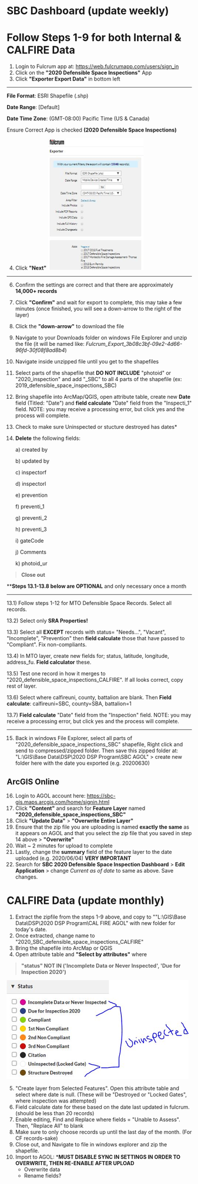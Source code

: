 # SBC Dashboard (update weekly)
# Follow Steps 1-9 for both Internal & CALFIRE Data

1) Login to Fulcrum app at: https://web.fulcrumapp.com/users/sign_in
2) Click on the __"2020 Defensible Space Inspections"__ App
3) Click __"Exporter Export Data"__ in bottom left

___

__File Format__: ESRI Shapefile (.shp)

__Date Range__: [Default]

__Date Time Zone__: (GMT-08:00) Pacific Time (US & Canada)

Ensure Correct App is checked __(2020 Defensible Space Inspections)__

4) Click __"Next"__
![alt text](https://github.com/sbcfiregis/photos/blob/master/fulcrum_screenshot.JPG?raw=true)

---

6) Confirm the settings are correct and that there are approximately __14,000+ records__
7) Click __"Confirm"__ and wait for export to complete, this may take a few minutes (once finished, you will see a down-arrow to the right of the layer)
8) Click the __"down-arrow"__ to download the file
9) Navigate to your Downloads folder on windows File Explorer and unzip the file (it will be named like: *Fulcrum_Export_3b08c3bf-09e2-4d66-96fd-30f08f8ad8b4*)
10) Navigate inside unzipped file until you get to the shapefiles
11) Select parts of the shapefile that __DO NOT INCLUDE__ "photoid" or "2020_inspection" and add "_SBC" to all 4 parts of the shapefile
(ex: 2019_defensible_space_inspections_SBC)
12) Bring shapefile into ArcMap/QGIS, open attribute table, create new __Date__ field (Titled: "Date") and __field calculate__ "Date" field from the "Inspecti_1" field.  NOTE: you may receive a processing error, but click yes and the process will complete. 
13) Check to make sure Uninspected or stucture destroyed has dates*
14) __Delete__ the following fields:

    a) created by

    b) updated by 
    
    c) inspectorf 
    
    d) inspectorl

    e) prevention 
    
    f) preventi_1 
    
    g) preventi_2 
    
    h) preventi_3 
    
    i) gateCode 
    
    j) Comments
    
    k) photoid_ur  
    
> __Close out__ 

**__Steps 13.1-13.8 below are OPTIONAL__ and only necessary once a month
____________________________________________________________________________
13.1) Follow steps 1-12 for MTO Defensible Space Records.  Select all records.
    
13.2) Select only __SRA Properties!__
    
13.3) Select all __EXCEPT__ records with status= "Needs...", "Vacant", "Incomplete", "Prevention" then __field calculate__ those that have passed to "Compliant".  Fix non-compliants.  
    
13.4) In MTO layer, create new fields for; status, latitude, longitude, address_fu.  __Field calculator__ these.

13.5) Test one record in how it merges to "2020_defensible_space_inspections_CALFIRE".  If all looks correct, copy rest of layer.

13.6) Select where calfireuni, county, battalion are blank.  Then __Field calculate__: calfireuni=SBC, county=SBA, battalion=1

13.7) __Field calculate__ "Date" field from the "Inspection" field.  NOTE: you may receive a processing error, but click yes and the process will complete.
_____________________________________________________________________________
15) Back in windows File Explorer, select all parts of "2020_defensible_space_inspections_SBC" shapefile, Right click and send to compressed/zipped folder.  Then save this zipped folder at: "L:\GIS\Base Data\DSP\2020 DSP Program\SBC AGOL" > create new folder here with the date you exported (e.g. 20200630)
## ArcGIS Online
16) Login to AGOL account here: https://sbc-gis.maps.arcgis.com/home/signin.html
17) Click __"Content"__ and search for __Feature Layer__ named __"2020_defensible_space_inspections_SBC"__
18) Click __"Update Data"__ > __"Overwrite Entire Layer"__
19) Ensure that the zip file you are uploading is named __exactly the same__ as it appears on AGOL and that you select the zip file that you saved in step 14 above > __"Overwrite"__
20) Wait ~ 2 minutes for upload to complete
21) Lastly, change the __summary__ field of the feature layer to the date uploaded (e.g. 2020/06/04) __VERY IMPORTANT__
22) Search for __SBC 2020 Defensible Space Inspection Dashboard__ > __Edit Application__ > change _Current as of date_ to same as above.  Save changes.

# CALFIRE Data (update monthly)
1) Extract the zipfile from the steps 1-9 above, and copy to ""L:\GIS\Base Data\DSP\2020 DSP Program\CAL FIRE AGOL" with new folder for today's date.
2) Once extracted, change name to "2020_SBC_defensible_space_inspections_CALFIRE"
3) Bring the shapefile into ArcMap or QGIS
4) Open attribute table and  __"Select by attributes"__ where
> __"status" NOT IN ('Incomplete Data or Never Inspected', 'Due for Inspection 2020')__

![alt text](https://github.com/sbcfiregis/photos/blob/master/dsp.JPG?raw=true)

5) "Create layer from Selected Features".  Open this attribute table and select where date is null.  (These will be "Destroyed or "Locked Gates", where inspection was attempted)
6) Field calculate date for these based on the date last updated in fulcrum. (should be less than 20 records)
7) Enable editing, Find and Replace where fields = "Unable to Assess".   Then, "Replace All" to blank
8) Make sure to only choose records up until the last day of the month.  (For CF records-sake) 
9) Close out, and Navigate to file in windows explorer and zip the shapefile.
10) Import to AGOL: ***MUST DISABLE SYNC IN SETTINGS IN ORDER TO OVERWRITE, THEN RE-ENABLE AFTER UPLOAD**
    - Overwrite data
    - Rename fields?
